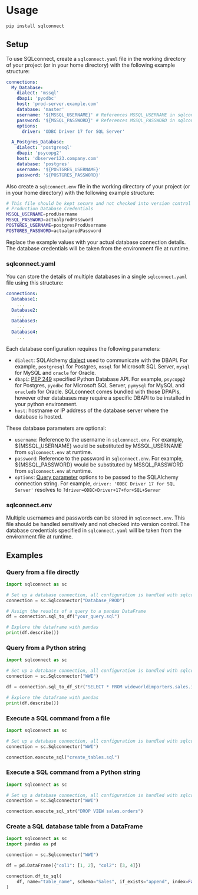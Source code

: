 # Usage

```bash
pip install sqlconnect
```

## Setup

To use SQLconnect, create a `sqlconnect.yaml` file in the working directory of your project (or in your home directory) with the following example structure:

```yaml
connections:
  My_Database:
    dialect: 'mssql'
    dbapi: 'pyodbc'
    host: 'prod-server.example.com'
    database: 'master'
    username: '${MSSQL_USERNAME}' # References MSSQL_USERNAME in sqlconnect.env
    password: '${MSSQL_PASSWORD}' # References MSSQL_PASSWORD in sqlconnect.env
    options: 
      driver: 'ODBC Driver 17 for SQL Server'

  A_Postgres_Database:
    dialect: 'postgresql'
    dbapi: 'psycopg2'
    host: 'dbserver123.company.com'
    database: 'postgres'
    username: '${POSTGRES_USERNAME}'
    password: '${POSTGRES_PASSWORD}'      
```

Also create a `sqlconnect.env` file in the working directory of your project (or in your home directory) with the following example structure:

```bash
# This file should be kept secure and not checked into version control (add to .gitignore)
# Production Database Credentials
MSSQL_USERNAME=prodUsername
MSSQL_PASSWORD=actualprodPassword
POSTGRES_USERNAME=postgresProdUsername
POSTGRES_PASSWORD=actualprodPassword
```

Replace the example values with your actual database connection details. The database credentials will be taken from the environment file at runtime.

### sqlconnect.yaml

You can store the details of multiple databases in a single `sqlconnect.yaml` file using this structure:

``` yaml
connections:
  Database1:
    ...
  Database2:
    ...
  Database3:
    ...
  Database4:
    ...    
```

Each database configuration requires the following parameters:

- `dialect`: SQLAlchemy [dialect](https://docs.sqlalchemy.org/en/20/dialects/) used to communicate with the DBAPI. For example, `postgresql` for Postgres, `mssql` for Microsoft SQL Server, `mysql` for MySQL and `oracle` for Oracle.
- `dbapi`: [PEP 249](https://peps.python.org/pep-0249/) specified Python Database API. For example, `psycopg2` for Postgres, `pyodbc` for Microsoft SQL Server, `pymysql` for MySQL and `oracledb` for Oracle. SQLconnect comes bundled with those DPAPIs, however other databases may require a specific DBAPI to be installed in your python environment.
- `host`: hostname or IP address of the database server where the database is hosted.

These database parameters are optional:

- `username`: Reference to the username in `sqlconnect.env`. For example, ${MSSQL_USERNAME} would be substituted by MSSQL_USERNAME from `sqlconnect.env` at runtime.
- `password`: Reference to the password in `sqlconnect.env`. For example, ${MSSQL_PASSWORD} would be substituted by MSSQL_PASSWORD from `sqlconnect.env` at runtime.
- `options`: [Query parameter](https://docs.sqlalchemy.org/en/20/core/engines.html#sqlalchemy.engine.URL.query) options to be passed to the SQLAlchemy connection string. For example, `driver: 'ODBC Driver 17 for SQL Server'` resolves to `?driver=ODBC+Driver+17+for+SQL+Server`

### sqlconnect.env

Multiple usernames and passwords can be stored in `sqlconnect.env`. This file should be handled sensitively and not checked into version control. The database credentials specified in `sqlconnect.yaml` will be taken from the environment file at runtime.

## Examples

### Query from a file directly

```python
import sqlconnect as sc

# Set up a database connection, all configuration is handled with sqlconnect.yaml and sqlconnect.env
connection = sc.Sqlconnector("Database_PROD")

# Assign the results of a query to a pandas DataFrame
df = connection.sql_to_df("your_query.sql")

# Explore the dataframe with pandas
print(df.describe())
```

### Query from a Python string

```python
import sqlconnect as sc

# Set up a database connection, all configuration is handled with sqlconnect.yaml and sqlconnect.env
connection = sc.Sqlconnector("WWI")

df = connection.sql_to_df_str("SELECT * FROM wideworldimporters.sales.invoices")

# Explore the dataframe with pandas
print(df.describe())
```

### Execute a SQL command from a file

```python
import sqlconnect as sc

# Set up a database connection, all configuration is handled with sqlconnect.yaml and sqlconnect.env
connection = sc.Sqlconnector("WWI")

connection.execute_sql("create_tables.sql")
```

### Execute a SQL command from a Python string

```python
import sqlconnect as sc

# Set up a database connection, all configuration is handled with sqlconnect.yaml and sqlconnect.env
connection = sc.Sqlconnector("WWI")

connection.execute_sql_str("DROP VIEW sales.orders")
```

### Create a SQL database table from a DataFrame

``` python
import sqlconnect as sc
import pandas as pd

connection = sc.Sqlconnector("WWI")

df = pd.DataFrame({"col1": [1, 2], "col2": [3, 4]})

connection.df_to_sql(
    df, name="table_name", schema="Sales", if_exists="append", index=False
)
```
